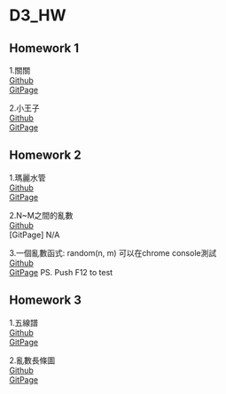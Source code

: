 # D3_HW

## Homework 1
1.關關  
  [Github](https://github.com/AaronCHH/D3_HW/blob/gh-pages/hw01/hw01_1/index.html)   
	[GitPage](https://aaronchh.github.io/D3_HW/hw01/hw01_1/)

2.小王子  
  [Github](https://github.com/AaronCHH/D3_HW/blob/gh-pages/hw01/hw01_2/index.html)  
	[GitPage](https://aaronchh.github.io/D3_HW/hw01/hw01_2/) 

## Homework 2
1.瑪麗水管  
  [Github](https://github.com/AaronCHH/D3_HW/tree/gh-pages/hw02/hw02_1/index.html)  
	[GitPage](https://aaronchh.github.io/D3_HW/hw02/hw02_1/) 

2.N~M之間的亂數  
  [Github](https://github.com/AaronCHH/D3_HW/tree/gh-pages/hw02/hw02_2/rand.js)  
	[GitPage] N/A  

3.一個亂數函式: random(n, m) 可以在chrome console測試  
  [Github](https://github.com/AaronCHH/D3_HW/tree/gh-pages/hw02/hw02_3/script.js)  
	[GitPage](https://aaronchh.github.io/D3_HW/hw02/hw02_3/) PS. Push F12 to test     

## Homework 3
1.五線譜  
  [Github](https://github.com/AaronCHH/D3_HW/blob/gh-pages/hw03/hw03_1/index.html)  
	[GitPage](https://aaronchh.github.io/D3_HW/hw03/hw03_1/)    

2.亂數長條圖  
  [Github](https://github.com/AaronCHH/D3_HW/blob/gh-pages/hw03/hw03_2/index.html)  
	[GitPage](https://aaronchh.github.io/D3_HW/hw03/hw03_2/)    
